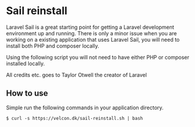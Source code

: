 # Sail reinstall

Laravel Sail is a great starting point for getting a Laravel development environment up and running. There is only a minor issue when you are working on a existing application that uses
Laravel Sail, you will need to install both PHP and composer locally. 

Using the following script you will not need to have either PHP or composer installed locally.

All credits etc. goes to Taylor Otwell the creator of Laravel

## How to use
Simple run the following commands in your application directory. 

```
$ curl -s https://velcon.dk/sail-reinstall.sh | bash
```
